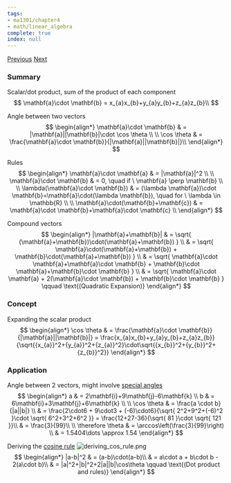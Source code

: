 ```yaml
---
tags:
- ma1301/chapter4
- math/linear_algebra
complete: true
index: null
---
```

[Previous](/labyrinth/notes/math/ma1301/unit_vectors)   [Next](/labyrinth/notes/math/ma1301/cross_product)

### Summary
Scalar/dot product, sum of the product of each component
$$
\mathbf{a}\cdot \mathbf{b} = x_{a}x_{b}+y_{a}y_{b}+z_{a}z_{b}\\
$$

Angle between two vectors
$$
\begin{align*}
\mathbf{a}\cdot \mathbf{b} & = |\mathbf{a}||\mathbf{b}|\cdot \cos \theta \\
\\
\cos \theta & = \frac{\mathbf{a}\cdot \mathbf{b}}{|\mathbf{a}||\mathbf{b}|}\\
\end{align*}
$$

Rules
$$
\begin{align*}
\mathbf{a}\cdot \mathbf{a} & = |\mathbf{a}|^2 \\
\\
\mathbf{a}\cdot \mathbf{b} & = 0, \quad if \ \mathbf{a} \perp \mathbf{b} \\
\\
\lambda(\mathbf{a}\cdot \mathbf{b}) & = (\lambda \mathbf{a})\cdot \mathbf{b}=\mathbf{a}\cdot(\lambda \mathbf{b}), \quad for \ \lambda \in \mathbb{R} \\
\\
\mathbf{a}\cdot(\mathbf{b}+\mathbf{c}) & = \mathbf{a}\cdot \mathbf{b}+\mathbf{a}\cdot \mathbf{c} \\
\end{align*}
$$

Compound vectors
$$
\begin{align*}
|\mathbf{a}+\mathbf{b}| & = \sqrt{ (\mathbf{a}+\mathbf{b})\cdot(\mathbf{a}+\mathbf{b}) } \\
& = \sqrt{ \mathbf{a}\cdot(\mathbf{a}+\mathbf{b}) + \mathbf{b}\cdot(\mathbf{a}+\mathbf{b}) } \\
& = \sqrt{ \mathbf{a}\cdot \mathbf{a}+\mathbf{a}\cdot \mathbf{b} + \mathbf{b}\cdot \mathbf{a}+\mathbf{b}\cdot \mathbf{b} } \\
& = \sqrt{ \mathbf{a}\cdot \mathbf{a} + 2(\mathbf{a}\cdot \mathbf{b}) + \mathbf{b}\cdot \mathbf{b} } \qquad \text{(Quadratic Expansion)}
\end{align*}
$$

### Concept
Expanding the scalar product
$$
\begin{align*}
\cos \theta & = \frac{\mathbf{a}\cdot \mathbf{b}}{|\mathbf{a}||\mathbf{b}|} = \frac{x_{a}x_{b}+y_{a}y_{b}+z_{a}z_{b}}{\sqrt{{x_{a}}^2+{y_{a}}^2+{z_{a}}^2}\cdot\sqrt{{x_{b}}^2+{y_{b}}^2+{z_{b}}^2}}
\end{align*}
$$

### Application
Angle between 2 vectors, might involve [special angles](/labyrinth/notes/math/math_fundementals/special_angles)
$$
\begin{align*}
a & = 2\mathbf{i}+9\mathbf{j}-6\mathbf{k} \\
b & = 6\mathbf{i}+3\mathbf{j}+6\mathbf{k} \\
\\
\cos \theta & = \frac{a \cdot b}{|a||b|} \\
& = \frac{2\cdot6 + 9\cdot3 + (-6)\cdot6}{\sqrt{ 2^2+9^2+(-6)^2 }\cdot \sqrt{ 6^2+3^2+6^2 }} = \frac{12+27-36}{\sqrt{ 81 }\cdot \sqrt{ 121 }}\\
& = \frac{3}{99}\\
\\
\therefore \theta & = \arccos\left(\frac{3}{99}\right) \\
& = 1.5404\dots \approx 1.54
\end{align*}
$$

Deriving the [cosine rule](/labyrinth/notes/math/math_fundementals/triangle_geometry)
<img src="/labyrinth/assets/deriving_cos_rule.png" alt="deriving_cos_rule.png" class="mx-auto object-fill" style="" />
$$
\begin{align*}
|a-b|^2 & = (a-b)\cdot(a-b)\\
& = a\cdot a + b\cdot b - 2(a\cdot b)\\
& = |a|^2+|b|^2+2|a||b|\cos\theta \qquad \text{(Dot product and rules)}
\end{align*}
$$